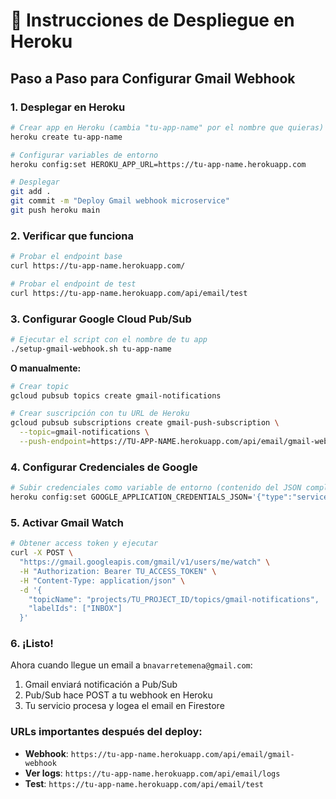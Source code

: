 # 🚀 Instrucciones de Despliegue en Heroku

## Paso a Paso para Configurar Gmail Webhook

### 1. Desplegar en Heroku
```bash
# Crear app en Heroku (cambia "tu-app-name" por el nombre que quieras)
heroku create tu-app-name

# Configurar variables de entorno
heroku config:set HEROKU_APP_URL=https://tu-app-name.herokuapp.com

# Desplegar
git add .
git commit -m "Deploy Gmail webhook microservice"
git push heroku main
```

### 2. Verificar que funciona
```bash
# Probar el endpoint base
curl https://tu-app-name.herokuapp.com/

# Probar el endpoint de test
curl https://tu-app-name.herokuapp.com/api/email/test
```

### 3. Configurar Google Cloud Pub/Sub
```bash
# Ejecutar el script con el nombre de tu app
./setup-gmail-webhook.sh tu-app-name
```

**O manualmente:**
```bash
# Crear topic
gcloud pubsub topics create gmail-notifications

# Crear suscripción con tu URL de Heroku
gcloud pubsub subscriptions create gmail-push-subscription \
  --topic=gmail-notifications \
  --push-endpoint=https://TU-APP-NAME.herokuapp.com/api/email/gmail-webhook
```

### 4. Configurar Credenciales de Google
```bash
# Subir credenciales como variable de entorno (contenido del JSON completo)
heroku config:set GOOGLE_APPLICATION_CREDENTIALS_JSON='{"type":"service_account","project_id":"..."}'
```

### 5. Activar Gmail Watch
```bash
# Obtener access token y ejecutar
curl -X POST \
  "https://gmail.googleapis.com/gmail/v1/users/me/watch" \
  -H "Authorization: Bearer TU_ACCESS_TOKEN" \
  -H "Content-Type: application/json" \
  -d '{
    "topicName": "projects/TU_PROJECT_ID/topics/gmail-notifications",
    "labelIds": ["INBOX"]
  }'
```

### 6. ¡Listo!
Ahora cuando llegue un email a `bnavarretemena@gmail.com`:
1. Gmail enviará notificación a Pub/Sub
2. Pub/Sub hace POST a tu webhook en Heroku
3. Tu servicio procesa y logea el email en Firestore

### URLs importantes después del deploy:
- **Webhook**: `https://tu-app-name.herokuapp.com/api/email/gmail-webhook`
- **Ver logs**: `https://tu-app-name.herokuapp.com/api/email/logs`
- **Test**: `https://tu-app-name.herokuapp.com/api/email/test`